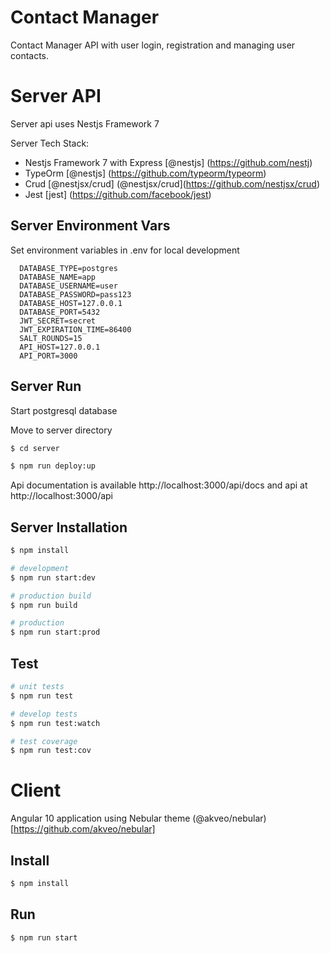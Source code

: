 # Contact Manager
Contact Manager API with user login, registration and managing user contacts.

# Server API
Server api uses Nestjs Framework 7

Server Tech Stack:
- Nestjs Framework 7 with Express [@nestjs] (https://github.com/nestj)
- TypeOrm [@nestjs] (https://github.com/typeorm/typeorm)
- Crud [@nestjsx/crud] (@nestjsx/crud](https://github.com/nestjsx/crud)
- Jest [jest] (https://github.com/facebook/jest)

## Server Environment Vars
Set environment variables in .env for local development

```
  DATABASE_TYPE=postgres
  DATABASE_NAME=app
  DATABASE_USERNAME=user
  DATABASE_PASSWORD=pass123
  DATABASE_HOST=127.0.0.1
  DATABASE_PORT=5432
  JWT_SECRET=secret
  JWT_EXPIRATION_TIME=86400
  SALT_ROUNDS=15
  API_HOST=127.0.0.1
  API_PORT=3000
```
## Server Run
Start postgresql database

Move to server directory
```bash
$ cd server
```

```bash
$ npm run deploy:up
```

Api documentation is available http://localhost:3000/api/docs and api at http://localhost:3000/api

## Server Installation

```bash
$ npm install

# development
$ npm run start:dev

# production build
$ npm run build 

# production
$ npm run start:prod
```

## Test

```bash
# unit tests
$ npm run test

# develop tests
$ npm run test:watch

# test coverage
$ npm run test:cov
```


# Client
Angular 10 application using Nebular theme (@akveo/nebular) [https://github.com/akveo/nebular]

## Install
```bash
$ npm install
```

## Run
```bash
$ npm run start
```